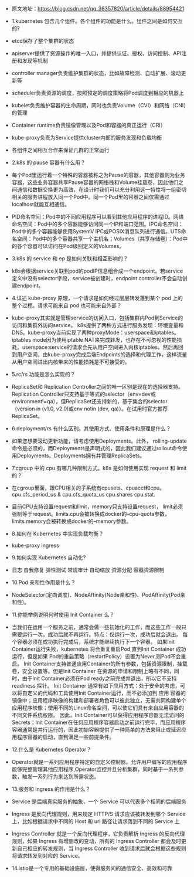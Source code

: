
* 原文地址：https://blog.csdn.net/qq_36357820/article/details/88954421

* 1.kubernetes 包含几个组件。各个组件的功能是什么。组件之间是如何交互的?
* etcd保存了整个集群的状态
* apiserver提供了资源操作的唯一入口，并提供认证、授权、访问控制、API注册和发现等机制
* controller manager负责维护集群的状态，比如故障检测、自动扩展、滚动更新等
* scheduler负责资源的调度，按照预定的调度策略将Pod调度到相应的机器上
* kubelet负责维护容器的生命周期，同时也负责Volume（CVI）和网络（CNI）的管理
* Container runtime负责镜像管理以及Pod和容器的真正运行（CRI）
* kube-proxy负责为Service提供cluster内部的服务发现和负载均衡
* 各组件之间相互合作来保证几群的正常运行
* 2.k8s 的 pause 容器有什么用？
* 每个Pod里运行着一个特殊的容器被称之为Pause的容器，其他容器则为业务容器，这些业务容器共享Pause容器的网络栈和Volume挂载卷，因此他们之间通信和数据交换更为高效，在设计时我们可以充分利用这一特性将一组密切相关的服务进程放入同一个Pod中。同一个Pod里的容器之间仅需通过localhost就能互相通信。
*  PID命名空间：Pod中的不同应用程序可以看到其他应用程序的进程ID。网络命名空间：Pod中的多个容器能够访问同一个IP和端口范围。IPC命名空间：Pod中的多个容器能够使用SystemV IPC或POSIX消息队列进行通信。UTS命名空间：Pod中的多个容器共享一个主机名；Volumes（共享存储卷）：Pod中的各个容器可以访问在Pod级别定义的Volumes。
* 3.k8s 的 service 和 ep 是如何关联和相互影响的？
* k8s会根据service关联到pod的podIP信息组合成一个endpoint。若service定义中没有selector字段，service被创建时，endpoint controller不会自动创建endpoint。
* 4.详述 kube-proxy 原理，一个请求是如何经过层层转发落到某个 pod 上的整个过程。请求可能来自 pod 也可能来自外部？
* kube-proxy其实就是管理service的访问入口，包括集群内Pod到Service的访问和集群外访问service。 k8s提供了两种方式进行服务发现：环境变量和DNS。kube-proxy当前实现了两种proxyMode：userspace和iptables。iptables mode因为使用iptable NAT来完成转发，也存在不可忽视的性能损耗。userspace:service的请求会先从用户空间进入内核iptables，然后再回到用户空间，由kube-proxy完成后端Endpoints的选择和代理工作，这样流量从用户空间进出内核带来的性能损耗是不可接受的。
* 5.rc/rs 功能是怎么实现的？
* ReplicaSet和 Replication Controller之间的唯一区别是现在的选择器支持。Replication Controller只支持基于等式的selector（env=dev或environment!=qa），但ReplicaSet还支持新的，基于集合的selector（version in (v1.0, v2.0)或env notin (dev, qa)）。在试用时官方推荐ReplicaSet。
* 6.deployment/rs 有什么区别。其使用方式、使用条件和原理是什么？
* 如果您想要滚动更新功能，请考虑使用Deployments。此外， rolling-update命令是必须的，而Deployments是声明式的，因此我们建议通过rollout命令使用Deployments。Deployments拥有并管理ReplicaSets。
* 7.cgroup 中的 cpu 有哪几种限制方式。k8s 是如何使用实现 request 和 limit 的？
* 在cgroup里面，跟CPU相关的子系统有cpusets、cpuacct和cpu。cpu.cfs_period_us & cpu.cfs_quota_us cpu.shares cpu.stat.
* 目前CPU支持设置request和limit，memory只支持设置request， limit必须强制等于request。limits.cpu会被转换成docker的–cpu-quota参数，limits.memory会被转换成docker的–memory参数。
* 8.如何在 Kubernetes 中实现负载均衡？
* kube-proxy ingress
* 9.如何实现 Kubernetes 自动化?
* 日志 自我修复 弹性测试 常规审计 自动缩放 资源分配 容器资源限制
* 10.Pod 亲和性作用是什么？
* NodeSelector(定向调度)、NodeAffinity(Node亲和性)、PodAffinity(Pod亲和性)。
* 11.你能举例说明何时使用 Init Container 么？
* 当我们在运用一个服务之前，通常会做一些初始化的工作，而这些工作一般只需要运行一次，成功后就不再运行。特点：仅运行一次，成功后就会退出。 每个容器必须在成功执行完成后，系统才能继续执行下一个容器。 如果Init Container运行失败，kubernetes 将会重复重启Pod,直到Init Container 成功运行，但是如果 Pod的重启策略（restartPolicy）设置为Never,则Pod不会重启。 Init Container支持普通应用Container的所有参数，包括资源限制，挂载卷，安全设置等。但是Init Container 在资源的申请和限制上略有不同，同时，由于Init Container必须在Pod ready之前完成并退出，所以它不支持 readiness 探针。 Init Container 通常有如下应用方式：处于安全的考虑，可以将自定义的代码和工具使用Init Container运行，而不必添加到 应用 容器的镜像中；应用程序映像的构建和部署者角色可以彼此独立，无需共同构建单个应用程序映像；使用不同的Linux命名空间，可以使它们具有来自应用容器的不同文件系统权限。 因此，Init Container可以获得应用程序容器无法访问的Secrets；Init Container在任何应用程序容器启动之前运行完毕，而应用程序容器通常是并行运行的，因此初始容器提供了一种简单的方法来阻止或延迟应用程序容器的启动，直到满足一些前提条件。
* 12.什么是 Kubernetes Operator？
* Operator就是一系列应用程序特定的自定义控制器。允许用户编写的应用程序能够完整管理其他应用程序,Operator监控并且分析集群，同时基于一系列参数，触发一系列行为来达到所需状态。
* 13.服务和 ingress 的作用是什么？
* Service 是后端真实服务的抽象，一个 Service 可以代表多个相同的后端服务
* Ingress 是反向代理规则，用来规定 HTTP/S 请求应该被转发到哪个 Service 上，比如根据请求中不同的 Host 和 url 路径让请求落到不同的 Service 上
* Ingress Controller 就是一个反向代理程序，它负责解析 Ingress 的反向代理规则，如果 Ingress 有增删改的变动，所有的 Ingress Controller 都会及时更新自己相应的转发规则，当 Ingress Controller 收到请求后就会根据这些规则将请求转发到对应的 Service。
* 14.istio是一个专用的基础设施层，使得服务间的通信安全、高效和可靠